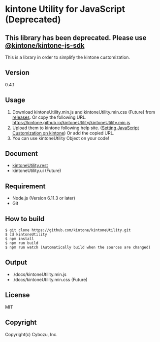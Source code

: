 # kintone Utility for JavaScript (Deprecated)

## This library has been deprecated. Please use [@kintone/kintone-js-sdk](https://www.npmjs.com/package/@kintone/kintone-js-sdk)

This is a library in order to simplify the kintone customization.

## Version
0.4.1

## Usage
1. Download kintoneUtility.min.js and kintoneUtility.min.css (Future) from [releases](https://github.com/kintone/kintoneUtility/releases).
   Or copy the following URL.
   https://kintone.github.io/kintoneUtility/kintoneUtility.min.js
2. Upload them to kintone following help site. ([Setting JavaScript Customization on kintone](https://help.kintone.com/en/k/user/js_customize.html))
   Or add the copied URL.
3. You can use kintoneUtility Object on your code!

## Document
* [kintoneUtility.rest](./guides/rest_doc.md)
* kintoneUtility.ui (Future)

## Requirement
* Node.js (Version 6.11.3 or later)
* Git

## How to build
```shell-session
$ git clone https://github.com/kintone/kintoneUtility.git
$ cd kintoneUtility
$ npm install
$ npm run build
$ npm run watch (Automatically build when the sources are changed)
```

## Output
* ./docs/kintoneUtility.min.js
* ./docs/kintoneUtility.min.css (Future)

## License
MIT

## Copyright
Copyright(c) Cybozu, Inc.
